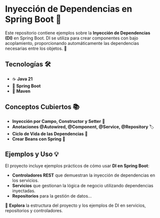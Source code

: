 # Inyección de Dependencias en Spring Boot 🚀

Este repositorio contiene ejemplos sobre la **Inyección de Dependencias (DI)** en Spring Boot. DI se utiliza para crear componentes con bajo acoplamiento, proporcionando automáticamente las dependencias necesarias entre los objetos. 🔄

## Tecnologías 🛠️
- ☕ **Java 21**
- 🌱 **Spring Boot**
- 🧰 **Maven**

## Conceptos Cubiertos 📚
- **Inyección por Campo, Constructor y Setter** 💉
- **Anotaciones @Autowired, @Component, @Service, @Repository** 🏷️
- **Ciclo de Vida de las Dependencias** 🔄
- **Crear Beans con Spring** 🍃

## Ejemplos y Uso 💡
El proyecto incluye ejemplos prácticos de cómo usar **DI en Spring Boot**:

- **Controladores REST** que demuestran la inyección de dependencias en los servicios.
- **Servicios** que gestionan la lógica de negocio utilizando dependencias inyectadas.
- **Repositorios** para la gestión de datos...

📂 **Explora** la estructura del proyecto y los ejemplos de DI en servicios, repositorios y controladores.
